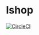 # Ishop

[![CircleCI](https://circleci.com/gh/e2rabi/sbs.svg?style=svg&circle-token=e7ad314f3dfaa15e6341fa3fb1c212800abf03e6)](https://circleci.com/gh/e2rabi/IShop)
